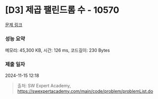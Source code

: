 # [D3] 제곱 팰린드롬 수 - 10570 

[문제 링크](https://swexpertacademy.com/main/code/problem/problemDetail.do?contestProbId=AXO72aaqPrcDFAXS) 

### 성능 요약

메모리: 45,300 KB, 시간: 126 ms, 코드길이: 230 Bytes

### 제출 일자

2024-11-15 12:18



> 출처: SW Expert Academy, https://swexpertacademy.com/main/code/problem/problemList.do